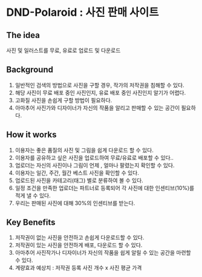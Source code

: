 # DND-Polaroid : 사진 판매 사이트

## The idea
  사진 및 일러스트를 무료, 유료로 업로드 및 다운로드
 
## Background
  1. 일반적인 검색의 방법으로 사진을 구할 경우, 작가의 저작권을 침해할 수 있다.
  2. 해당 사진이 무료 배포 중인 사진인지, 유료 배포 중인 사진인지 알기가 어렵다.
  3. 고화질 사진을 손쉽게 구할 방법이 필요하다.
  4. 아마추어 사진가와 디자이너가 자신의 작품을 알리고 판매할 수 있는 공간이 필요하다.

## How it works
  1. 이용자는 좋은 품질의 사진 및 그림을 쉽게 다운로드 할 수 있다.
  2. 이용자를 공유하고 싶은 사진을 업로드하여 무료/유료로 배포할 수 있다..
  3. 업로더는 자신의 사진이나 그림이 언제 , 얼마나 팔렸는지 확인할 수 있다.
  4. 이용자는 일간, 주간, 월간 베스트 사진을 확인할 수 있다.
  5. 업로드된 사진을 카테고리(태그) 별로 분류하여 볼 수 있다.
  6. 일정 조건을 만족한 업로더는 파트너로 등록되어 각 사진에 대한 인센티브(10%)를 적게 낼 수 있다.
  7. 우리는 판매된 사진에 대해 30%의 인센티브를 받는다.

## Key Benefits
  1. 저작권이 없는 사진을 안전하고 손쉽게 다운로드할 수 있다.
  2. 저작권이 있는 사진을 안전하게 배포, 다운로드 할 수 있다.
  3. 아마추어 사진작가나 디자이너가 자신의 작품을 쉽게 알릴 수 있는 공간을 마련할 수 있다.
  4. 계량효과 예상치 : 저작권 등록 사진 개수 x 사진 평균 가격
